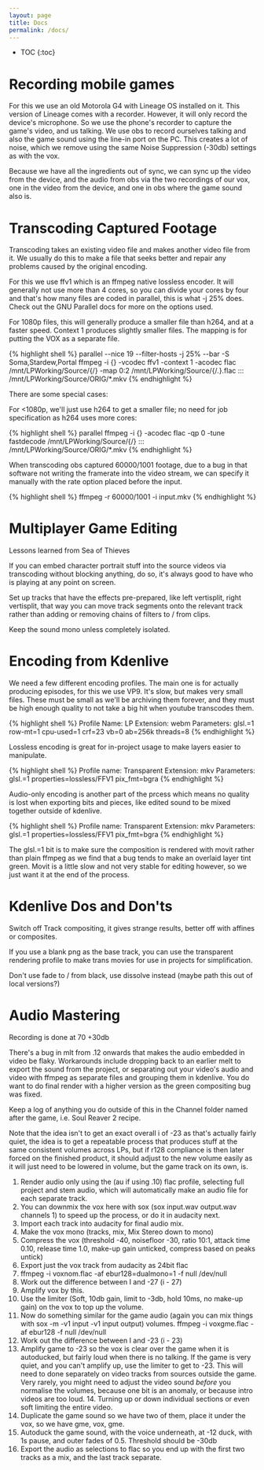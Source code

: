 ```yaml
---
layout: page
title: Docs
permalink: /docs/
---
```

* TOC
{:toc}

# Recording mobile games

For this we use an old Motorola G4 with Lineage OS installed on it. This version of Lineage comes with a recorder. However, it will only record the device's microphone. So we use the phone's recorder to capture the game's video, and us talking. We use obs to record ourselves talking and also the game sound using the line-in port on the PC. This creates a lot of noise, which we remove using the same Noise Suppression (-30db) settings as with the vox.

Because we have all the ingredients out of sync, we can sync up the video from the device, and the audio from obs via the two recordings of our vox, one in the video from the device, and one in obs where the game sound also is.

# Transcoding Captured Footage

Transcoding takes an existing video file and makes another video file from it. We usually do this to make a file that seeks better and repair any problems caused by the original encoding.

For this we use ffv1 which is an ffmpeg native lossless encoder. It will generally not use more than 4 cores, so you can divide your cores by four and that's how many files are coded in parallel, this is what -j 25% does. Check out the GNU Parallel docs for more on the options used.

For 1080p files, this will generally produce a smaller file than h264, and at a faster speed. Context 1 produces slightly smaller files. The mapping is for putting the VOX as a separate file.

{% highlight shell %}
parallel --nice 19 --filter-hosts -j 25% --bar -S Soma,Stardew,Portal ffmpeg -i {} -vcodec ffv1 -context 1 -acodec flac /mnt/LPWorking/Source/{/} -map 0:2 /mnt/LPWorking/Source/{/.}.flac ::: /mnt/LPWorking/Source/ORIG/*.mkv
{% endhighlight %}

There are some special cases:

For <1080p, we'll just use h264 to get a smaller file; no need for job specification as h264 uses more cores:

{% highlight shell %}
parallel ffmpeg -i {} -acodec flac -qp 0 -tune fastdecode /mnt/LPWorking/Source/{/} ::: /mnt/LPWorking/Source/ORIG/*.mkv
{% endhighlight %}

When transcoding obs captured 60000/1001 footage, due to a bug in that software not writing the framerate into the video stream, we can specify it manually with the rate option placed before the input.

{% highlight shell %}
ffmpeg -r 60000/1001 -i input.mkv
{% endhighlight %}

# Multiplayer Game Editing

Lessons learned from Sea of Thieves

If you can embed character portrait stuff into the source videos via transcoding without blocking anything, do so, it's always good to have who is playing at any point on screen.

Set up tracks that have the effects pre-prepared, like left vertisplit, right vertisplit, that way you can move track segments onto the relevant track rather than adding or removing chains of filters to / from clips.

Keep the sound mono unless completely isolated.

# Encoding from Kdenlive

We need a few different encoding profiles. The main one is for actually producing episodes, for this we use VP9. It's slow, but makes very small files. These must be small as we'll be archiving them forever, and they must be high enough quality to not take a big hit when youtube transcodes them.

{% highlight shell %}
Profile Name: LP
Extension: webm
Parameters: glsl.=1 row-mt=1 cpu-used=1 crf=23 vb=0 ab=256k threads=8
{% endhighlight %}

Lossless encoding is great for in-project usage to make layers easier to manipulate.

{% highlight shell %}
Profile name: Transparent
Extension: mkv
Parameters: glsl.=1 properties=lossless/FFV1 
pix_fmt=bgra
{% endhighlight %}

Audio-only encoding is another part of the prcess which means no quality is lost when exporting bits and pieces, like edited sound to be mixed together outside of kdenlive.

{% highlight shell %}
Profile name: Transparent
Extension: mkv
Parameters: glsl.=1 properties=lossless/FFV1 
pix_fmt=bgra
{% endhighlight %}

The glsl.=1 bit is to make sure the composition is rendered with movit rather than plain ffmpeg as we find that a bug tends to make an overlaid layer tint green. Movit is a little slow and not very stable for editing however, so we just want it at the end of the process.

# Kdenlive Dos and Don'ts

Switch off Track compositing, it gives strange results, better off with affines or composites.

If you use a blank png as the base track, you can use the transparent rendering profile to make trans movies for use in projects for simplification.

Don't use fade to / from black, use dissolve instead (maybe path this out of local versions?)

# Audio Mastering

Recording is done at 70 +30db

There's a bug in mlt from .12 onwards that makes the audio embedded in video be flaky. Workarounds include dropping back to an earlier melt to export the sound from the project, or separating out your video's audio and video with ffmpeg as separate files and grouping them in kdenlive. You do want to do final render with a higher version as the green compositing bug was fixed.

Keep a log of anything you do outside of this in the Channel folder named after the game, i.e. Soul Reaver 2 recipe.

Note that the idea isn't to get an exact overall i of -23 as that's actually fairly quiet, the idea is to get a repeatable process that produces stuff at the same consistent volumes across LPs, but if r128 compliance is then later forced on the finished product, it should adjust to the new volume easily as it will just need to be lowered in volume, but the game track on its own, is.

1. Render audio only using the (au if using .10) flac profile, selecting full project and stem audio, which will automatically make an audio file for each separate track.
2. You can downmix the vox here with sox (sox input.wav output.wav channels 1) to speed up the process, or do it in audacity next.
3. Import each track into audacity for final audio mix.
4. Make the vox mono (tracks, mix, Mix Stereo down to mono)
5. Compress the vox (threshold -40, noisefloor -30, ratio 10:1, attack time 0.10, release time 1.0, make-up gain unticked, compress based on peaks untick)
6. Export just the vox track from audacity as 24bit flac
7. ffmpeg -i voxnom.flac -af ebur128=dualmono=1 -f null /dev/null
8. Work out the difference between I and -27 (i - 27)
9. Amplify vox by this.
10. Use the limiter (Soft, 10db gain, limit to -3db, hold 10ms, no make-up gain) on the vox to top up the volume.
11. Now do something similar for the game audio (again you can mix things with sox -m -v1 input -v1 input output) volumes. ffmpeg -i voxgme.flac -af ebur128 -f null /dev/null
12. Work out the difference between I and -23 (i - 23)
13. Amplify game to -23 so the vox is clear over the game when it is autoducked, but fairly loud when there is no talking. If the game is very quiet, and you can't amplify up, use the limiter to get to -23. This will need to done separately on video tracks from sources outside the game. Very rarely, you might need to adjust the video sound *before* you normalise the volumes, because one bit is an anomaly, or because intro videos are too loud. 14. Turning up or down individual sections or even soft limiting the entire video.
14. Duplicate the game sound so we have two of them, place it under the vox, so we have gme, vox, gme.
15. Autoduck the game sound, with the voice underneath, at -12 duck, with 1s pause, and outer fades of 0.5. Threshold should be -30db
16. Export the audio as selections to flac so you end up with the first two tracks as a mix, and the last track separate.
